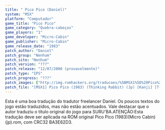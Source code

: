 ```yaml
---
title: " Pico Pico (Daniel)"
system: "MSX"
platform: "Computador"
game_title: "Pico Pico"
game_category: "Quebra-cabeças"
game_players: "1"
game_developer: "Micro-Cabin"
game_publisher: "Micro-Cabin"
game_release_date: "1983"
patch_author: "Daniel"
patch_group: "Nenhum"
patch_site: "Nenhum"
patch_version: "???"
patch_release: "12/07/2000 (provavelmente)"
patch_type: "IPS"
patch_progress: "???"
patch_images: ["http://img.romhackers.org/traducoes/%5BMSX1%5D%20Pico%20Pico%20-%20Daniel%20-%201.png","http://img.romhackers.org/traducoes/%5BMSX1%5D%20Pico%20Pico%20-%20Daniel%20-%202.png","http://img.romhackers.org/traducoes/%5BMSX1%5D%20Pico%20Pico%20-%20Daniel%20-%203.png"]
patch_file: "[MSX1] Pico Pico (1983) (Thinking Rabbit) (Jp) [Kanji] [T-BR] [T-Daniel G-Nenhum] [A-2000].zip"
---
```

Esta é uma boa tradução do tradutor freelancer Daniel. Os poucos textos do jogo estão traduzidos, mas não estão acentuados. Vale destacar que o autor traduziu o título original do jogo para SURU'BA.ATENÇÃO:Esta tradução deve ser aplicada na ROM original Pico Pico (1983)(Micro Cabin)(jp).rom, com CRC32 BA3E62D3.